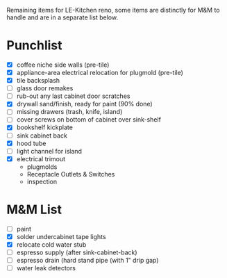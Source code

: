 Remaining items for LE-Kitchen reno, some items are distinctly for M&M to handle and are in a separate list below.

# Punchlist

- [x] coffee niche side walls (pre-tile)
- [x] appliance-area electrical relocation for plugmold (pre-tile)
- [x] tile backsplash
- [ ] glass door remakes
- [ ] rub-out any last cabinet door scratches
- [x] drywall sand/finish, ready for paint (90% done)
- [ ] missing drawers (trash, knife, island)
- [ ] cover screws on bottom of cabinet over sink-shelf
- [x] bookshelf kickplate
- [ ] sink cabinet back
- [x] hood tube
- [ ] light channel for island
- [x] electrical trimout
  - plugmolds
  - Receptacle Outlets & Switches
  - inspection 

# M&M List

- [ ] paint
- [x] solder undercabinet tape lights
- [x] relocate cold water stub
- [ ] espresso supply (after sink-cabinet-back)
- [ ] espresso drain (hard stand pipe (with 1" drip gap)
- [ ] water leak detectors
